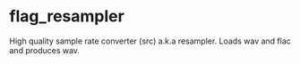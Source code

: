 # flag_resampler
High quality sample rate converter (src) a.k.a resampler. Loads wav and flac and produces wav.
